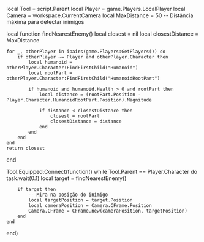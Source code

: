 
local Tool = script.Parent
local Player = game.Players.LocalPlayer
local Camera = workspace.CurrentCamera
local MaxDistance = 50 -- Distância máxima para detectar inimigos

local function findNearestEnemy()
    local closest = nil
    local closestDistance = MaxDistance
    
    for _, otherPlayer in ipairs(game.Players:GetPlayers()) do
        if otherPlayer ~= Player and otherPlayer.Character then
            local humanoid = otherPlayer.Character:FindFirstChild("Humanoid")
            local rootPart = otherPlayer.Character:FindFirstChild("HumanoidRootPart")
            
            if humanoid and humanoid.Health > 0 and rootPart then
                local distance = (rootPart.Position - Player.Character.HumanoidRootPart.Position).Magnitude
                
                if distance < closestDistance then
                    closest = rootPart
                    closestDistance = distance
                end
            end
        end
    end
    return closest
end

Tool.Equipped:Connect(function()
    while Tool.Parent == Player.Character do
        task.wait(0.1)
        local target = findNearestEnemy()
        
        if target then
            -- Mira na posição do inimigo
            local targetPosition = target.Position
            local cameraPosition = Camera.CFrame.Position
            Camera.CFrame = CFrame.new(cameraPosition, targetPosition)
        end
    end
end)
  
